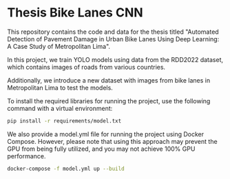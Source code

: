 # Thesis Bike Lanes CNN

This repository contains the code and data for the thesis titled "Automated Detection of Pavement Damage in Urban Bike Lanes Using Deep Learning: A Case Study of Metropolitan Lima".

In this project, we train YOLO models using data from the RDD2022 dataset, which contains images of roads from various countries.

Additionally, we introduce a new dataset with images from bike lanes in Metropolitan Lima to test the models.

To install the required libraries for running the project, use the following command with a virtual environment:

```bash
pip install -r requirements/model.txt
```

We also provide a model.yml file for running the project using Docker Compose. However, please note that using this approach may prevent the GPU from being fully utilized, and you may not achieve 100% GPU performance.

```bash
docker-compose -f model.yml up --build
```
